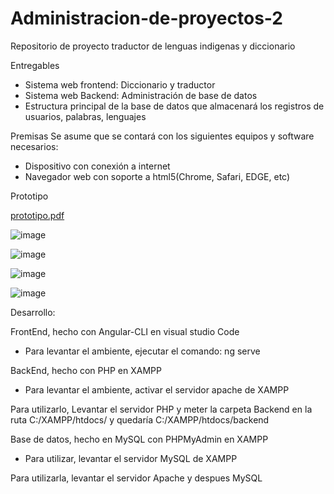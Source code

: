 # Administracion-de-proyectos-2
Repositorio de proyecto traductor de lenguas indigenas y diccionario

Entregables
* Sistema web frontend: Diccionario y traductor
* Sistema web Backend: Administración de base de datos
* Estructura principal de la base de datos que almacenará los registros de usuarios, palabras, lenguajes

Premisas
Se asume que se contará con los siguientes equipos y software necesarios:
* Dispositivo con conexión a internet
* Navegador web con soporte a html5(Chrome, Safari, EDGE, etc)

Prototipo

[prototipo.pdf](https://github.com/AllanCastro24/Administracion-de-proyectos-2/files/7402066/prototipo.pdf)

![image](https://user-images.githubusercontent.com/66056538/138538010-852e0c08-1ad2-43fc-a5ff-e749a82ff5cd.png)

![image](https://user-images.githubusercontent.com/66056538/138538027-6ce15563-3910-40b1-b798-560b3acb24e1.png)

![image](https://user-images.githubusercontent.com/66056538/138538046-0d93fb6f-e1db-4e5f-9edb-eb3019bdb350.png)

![image](https://user-images.githubusercontent.com/66056538/138538060-e8bf6b27-2cae-4c1f-9d39-c957c4188807.png)

Desarrollo:

FrontEnd, hecho con Angular-CLI en visual studio Code

* Para levantar el ambiente, ejecutar el comando: ng serve

BackEnd, hecho con PHP en XAMPP

* Para levantar el ambiente, activar el servidor apache de XAMPP

Para utilizarlo, Levantar el servidor PHP y meter la carpeta Backend en la ruta C:/XAMPP/htdocs/ y quedaría C:/XAMPP/htdocs/backend

Base de datos, hecho en MySQL con PHPMyAdmin en XAMPP

* Para utilizar, levantar el servidor MySQL de XAMPP

Para utilizarla, levantar el servidor Apache y despues MySQL